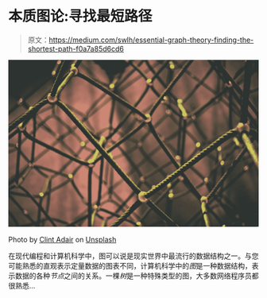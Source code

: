 # 本质图论:寻找最短路径

> 原文：<https://medium.com/swlh/essential-graph-theory-finding-the-shortest-path-f0a7a85d6cd6>

![](img/ab3956a6d10c1ff32ecd46342fe44cd4.png)

Photo by [Clint Adair](https://unsplash.com/@clintadair?utm_source=medium&utm_medium=referral) on [Unsplash](https://unsplash.com?utm_source=medium&utm_medium=referral)

在现代编程和计算机科学中，图可以说是现实世界中最流行的数据结构之一。与您可能熟悉的直观表示定量数据的图表不同，计算机科学中的*图*是一种数据结构，表示数据的各种*节点*之间的关系。一棵*树*是一种特殊类型的图，大多数网络程序员都很熟悉…